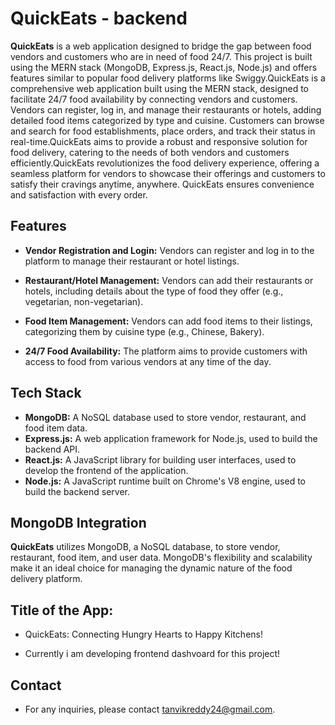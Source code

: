 # QuickEats - backend
 

**QuickEats** is a web application designed to bridge the gap between food vendors and customers who are in need of food 24/7. This project is built using the MERN stack (MongoDB, Express.js, React.js, Node.js) and offers features similar to popular food delivery platforms like Swiggy.QuickEats is a comprehensive web application built using the MERN stack, designed to facilitate 24/7 food availability by connecting vendors and customers. Vendors can register, log in, and manage their restaurants or hotels, adding detailed food items categorized by type and cuisine. Customers can browse and search for food establishments, place orders, and track their status in real-time.QuickEats aims to provide a robust and responsive solution for food delivery, catering to the needs of both vendors and customers efficiently.QuickEats revolutionizes the food delivery experience, offering a seamless platform for vendors to showcase their offerings and customers to satisfy their cravings anytime, anywhere. QuickEats ensures convenience and satisfaction with every order.

## Features

- **Vendor Registration and Login:**
  Vendors can register and log in to the platform to manage their restaurant or hotel listings.

- **Restaurant/Hotel Management:**
  Vendors can add their restaurants or hotels, including details about the type of food they offer (e.g., vegetarian, non-vegetarian).

- **Food Item Management:**
  Vendors can add food items to their listings, categorizing them by cuisine type (e.g., Chinese, Bakery).

- **24/7 Food Availability:**
  The platform aims to provide customers with access to food from various vendors at any time of the day.

## Tech Stack

- **MongoDB:** A NoSQL database used to store vendor, restaurant, and food item data.
- **Express.js:** A web application framework for Node.js, used to build the backend API.
- **React.js:** A JavaScript library for building user interfaces, used to develop the frontend of the application.
- **Node.js:** A JavaScript runtime built on Chrome's V8 engine, used to build the backend server.

## MongoDB Integration

**QuickEats** utilizes MongoDB, a NoSQL database, to store vendor, restaurant, food item, and user data. MongoDB's flexibility and scalability make it an ideal choice for managing the dynamic nature of the food delivery platform.

## Title of the App:
- QuickEats: Connecting Hungry Hearts to Happy Kitchens!

- Currently i am developing frontend dashvoard for this project!

## Contact
- For any inquiries, please contact tanvikreddy24@gmail.com.
